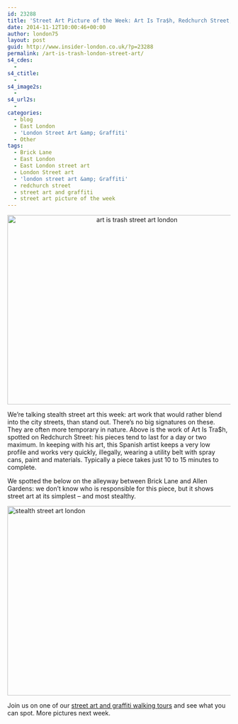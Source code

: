 ```yaml
---
id: 23288
title: 'Street Art Picture of the Week: Art Is Tra$h, Redchurch Street, London'
date: 2014-11-12T10:00:46+00:00
author: london75
layout: post
guid: http://www.insider-london.co.uk/?p=23288
permalink: /art-is-trash-london-street-art/
s4_cdes:
  - 
s4_ctitle:
  - 
s4_image2s:
  - 
s4_url2s:
  - 
categories:
  - blog
  - East London
  - 'London Street Art &amp; Graffiti'
  - Other
tags:
  - Brick Lane
  - East London
  - East London street art
  - London Street art
  - 'london street art &amp; Graffiti'
  - redchurch street
  - street art and graffiti
  - street art picture of the week
---
```

<p style="text-align: center;">
  <a href="http://www.insider-london.co.uk/wp-content/uploads/2014/11/21b_mini.jpg"><img class="alignnone size-full wp-image-23294" src="http://www.insider-london.co.uk/wp-content/uploads/2014/11/21b_mini.jpg" alt="art is trash street art london" width="569" height="427" /></a>
</p>

We&#8217;re talking stealth street art this week: art work that would rather blend into the city streets, than stand out. There&#8217;s no big signatures on these. They are often more temporary in nature. Above is the work of Art Is Tra$h, spotted on Redchurch Street: his pieces tend to last for a day or two maximum. In keeping with his art, this Spanish artist keeps a very low profile and works very quickly, illegally, wearing a utility belt with spray cans, paint and materials. Typically a piece takes just 10 to 15 minutes to complete.

We spotted the below on the alleyway between Brick Lane and Allen Gardens: we don&#8217;t know who is responsible for this piece, but it shows street art at its simplest &#8211; and most stealthy.

[<img class="aligncenter wp-image-23293 size-full" src="http://www.insider-london.co.uk/wp-content/uploads/2014/11/15_mini.jpg" alt="stealth street art london" width="569" height="427" />](http://www.insider-london.co.uk/wp-content/uploads/2014/11/15_mini.jpg)

Join us on one of our <a href="http://www.insider-london.co.uk/london-graffiti-artists-walking-tours/" target="_blank">street art and graffiti walking tours</a> and see what you can spot. More pictures next week.